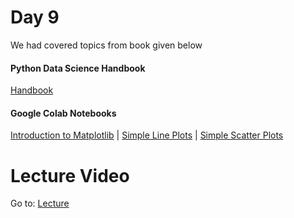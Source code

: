 # Day 9

We had covered topics from book given below

#### Python Data Science Handbook

[Handbook](https://colab.research.google.com/github/jakevdp/PythonDataScienceHandbook/blob/master/notebooks/Index.ipynb)

#### Google Colab Notebooks

[Introduction to Matplotlib](https://colab.research.google.com/github/jakevdp/PythonDataScienceHandbook/blob/master/notebooks/04.00-Introduction-To-Matplotlib.ipynb) | 
[Simple Line Plots](https://colab.research.google.com/github/jakevdp/PythonDataScienceHandbook/blob/master/notebooks/04.01-Simple-Line-Plots.ipynb) | 
[Simple Scatter Plots](https://colab.research.google.com/github/jakevdp/PythonDataScienceHandbook/blob/master/notebooks/04.02-Simple-Scatter-Plots.ipynb)

# Lecture Video

Go to: [Lecture](https://www.youtube.com/watch?v=YEJH4l3VzG0)
